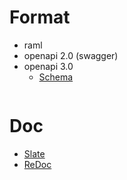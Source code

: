 # Format
- raml
- openapi 2.0 (swagger)
- openapi 3.0
  - [Schema](https://github.com/OAI/OpenAPI-Specification/blob/master/versions/3.0.2.md#schema)
```

```

# Doc
- [Slate](https://github.com/lord/slate)
- [ReDoc](https://github.com/Rebilly/ReDoc)
